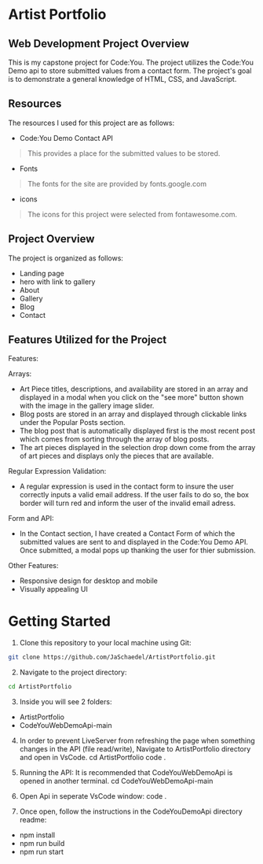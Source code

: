 # Artist Portfolio

## Web Development Project Overview
This is my capstone project for Code:You. The project utilizes the Code:You Demo api to store submitted values from a contact form. The project's goal is to demonstrate a general knowledge of HTML, CSS, and JavaScript. 

## Resources
The resources I used for this project are as follows:

- Code:You Demo Contact API
> This provides a place for the submitted values to be stored.

- Fonts
> The fonts for the site are provided by fonts.google.com

- icons
> The icons for this project were selected from fontawesome.com.


## Project Overview
The project is organized as follows:
- Landing page
- hero with link to gallery
- About
- Gallery
- Blog
- Contact


## Features Utilized for the Project

Features:

Arrays:
- Art Piece titles, descriptions, and availability are stored in an array and displayed in a modal when you click on the "see more" button shown with the image in the gallery image slider.
- Blog posts are stored in an array and displayed through clickable links under the Popular Posts section.
- The blog post that is automatically displayed first is the most recent post which comes from sorting through the array of blog posts.
- The art pieces displayed in the selection drop down come from the array of art pieces and displays only the pieces that are available.

Regular Expression Validation:
- A regular expression is used in the contact form to insure the user correctly inputs a valid email address. If the user fails to do so, the box border will turn red and inform the user of the invalid email adress.

Form and API:
- In the Contact section, I have created a Contact Form of which the submitted values are sent to and displayed in the Code:You Demo API. Once submitted, a modal pops up thanking the user for thier submission.

Other Features:
- Responsive design for desktop and mobile
- Visually appealing UI

# Getting Started
1. Clone this repository to your local machine using Git:
```bash
git clone https://github.com/JaSchaedel/ArtistPortfolio.git
```
2. Navigate to the project directory:
```bash
cd ArtistPortfolio
```
3. Inside you will see 2 folders:
- ArtistPortfolio
- CodeYouWebDemoApi-main

4. In order to prevent LiveServer from refreshing the page when something changes in the API (file read/write), Navigate to ArtistPortfolio directory and open in VsCode.
cd ArtistPortfolio code .

5. Running the API: It is recommended that CodeYouWebDemoApi is opened in another terminal.
cd CodeYouWebDemoApi-main

6. Open Api in seperate VsCode window:
code .

7. Once open, follow the instructions in the CodeYouDemoApi directory readme:
- npm install
- npm run build
- npm run start

